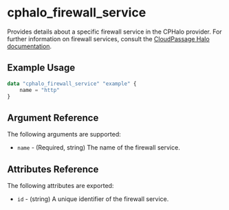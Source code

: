 # cphalo_firewall_service

Provides details about a specific firewall service in the CPHalo provider.
For further information on firewall services, consult the
[CloudPassage Halo documentation](https://library.cloudpassage.com/help/cloudpassage-api-documentation#firewall-services).

## Example Usage

```terraform
data "cphalo_firewall_service" "example" {
	name = "http"
}
```

## Argument Reference

The following arguments are supported:

* `name` - (Required, string) The name of the firewall service.

## Attributes Reference

The following attributes are exported:

* `id` - (string) A unique identifier of the firewall service.
